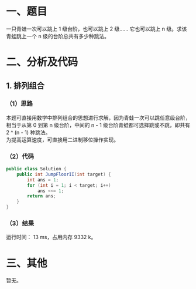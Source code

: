 # 一、题目
一只青蛙一次可以跳上 1 级台阶，也可以跳上 2 级…… 它也可以跳上 n 级。求该青蛙跳上一个 n 级的台阶总共有多少种跳法。   
# 二、分析及代码
## 1. 排列组合
### （1）思路
本题可直接用数学中排列组合的思想进行求解，因为青蛙一次可以跳任意级台阶，相当于从第 0 到第 n 级台阶，中间的 n - 1 级台阶青蛙都可选择跳或不跳，即共有 2 ^ (n - 1) 种跳法。   
为提高运算速度，可直接用二进制移位操作实现。  
### （2）代码
```java
public class Solution {
    public int JumpFloorII(int target) {
        int ans = 1;
        for (int i = 1; i < target; i++)
            ans <<= 1;
        return ans;
    }
}
```
### （3）结果
运行时间： 13 ms，占用内存 9332 k。      
# 三、其他
暂无。    
